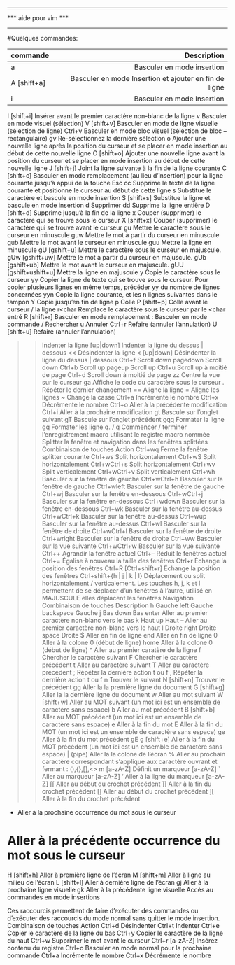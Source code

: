 ***********************************
***	  aide pour vim		***
***********************************

#Quelques commandes:


|       commande                  |     Description                                                         |  
| ------------------------------- | ----------------------------------------------------------------------: |   
|  a                              |  Basculer en mode insertion                                             |       
|  A [shift+a]                    |  Basculer en mode Insertion et ajouter en fin de ligne                  |    
|  i                              |  Basculer en mode Insertion                                             |       



I [shift+i] 	Insérer avant le premier caractère non-blanc de la ligne
v 	Basculer en mode visuel (sélection)
V [shift+v] 	Basculer en mode de ligne visuelle (sélection de ligne)
Ctrl+v 	Basculer en mode bloc visuel (sélection de bloc – rectangulaire)
gv 	Re-sélectionnez la dernière sélection
o 	Ajouter une nouvelle ligne après la position du curseur et se placer en mode insertion au début de cette nouvelle ligne
O [shift+o] 	Ajouter une nouvelle ligne avant la position du curseur et se placer en mode insertion au début de cette nouvelle ligne
J [shift+j] 	Joint la ligne suivante à la fin de la ligne courante
C [shift+c] 	Basculer en mode remplacement (au lieu d’insertion) pour la ligne courante jusqu’à appui de la touche Esc
cc 	Supprime le texte de la ligne courante et positionne le curseur au début de cette ligne
s 	Substitue le caractère et bascule en mode insertion
S [shift+s] 	Substitue la ligne et bascule en mode insertion
d 	Supprimer
dd 	Supprime la ligne entière
D [shift+d] 	Supprime jusqu’à la fin de la ligne
x 	Couper (supprimer) le caractère qui se trouve sous le curseur
X [shift+x] 	Couper (supprimer) le caractère qui se trouve avant le curseur
gu 	Mettre le caractère sous le curseur en minuscule
guw 	Mettre le mot à partir du curseur en minuscule
gub 	Mettre le mot avant le curseur en minuscule
guu 	Mettre la ligne en minuscule
gU
[gshift+u] 	Mettre le caractère sous le curseur en majuscule.
gUw
[gshift+uw] 	Mettre le mot à partir du curseur en majuscule.
gUb
[gshift+ub] 	Mettre le mot avant le curseur en majuscule.
gUU
[gshift+ushift+u] 	Mettre la ligne en majuscule
y 	Copie le caractère sous le curseur
yy 	Copier la ligne de texte qui se trouve sous le curseur. Pour copier plusieurs lignes en même temps, précéder yy du nombre de lignes concernées
yyn 	Copie la ligne courante, et les n lignes suivantes dans le tampon
Y 	Copie jusqu’en fin de ligne
p 	Colle
P [shift+p] 	Colle avant le curseur / la ligne
r<char 	Remplace le caractère sous le curseur par le <char entré
R [shift+r] 	Basculer en mode remplacement
: 	Basculer en mode commande
/ 	Rechercher
u 	Annuler
Ctrl+r 	Refaire (annuler l’annulation)
U [shift+u] 	Refaire (annuler l’annulation)
>> 	Indenter la ligne
[up|down] 	Indenter la ligne du dessus | dessous
<< 	Désindenter la ligne
< [up|down] 	Désindenter la ligne du dessus | dessous
Ctrl+f 	Scroll down
pagedown 	Scroll down
Ctrl+b 	Scroll up
pageup 	Scroll up
Ctrl+u 	Scroll up à moitié de page
Ctrl+d 	Scroll down à moitié de page
zz 	Centre la vue sur le curseur
ga 	Affiche le code du caractère sous le curseur
. 	Répéter le dernier changement
== 	Aligne la ligne
= 	Aligne les lignes
~ 	Change la casse
Ctrl+a 	Incrémente le nombre
Ctrl+x 	Décrémente le nombre
Ctrl+o 	Aller à la précédente modification
Ctrl+i 	Aller à la prochaine modification
gt 	Bascule sur l’onglet suivant
gT 	Bascule sur l’onglet précédent
gqq 	Formater la ligne
gq 	Formater les ligne
q. / q 	Commencer / terminer l’enregistrement macro utilisant le registre macro nommée
Splitter la fenêtre et navigation dans les fenêtres splittées
Combinaison de touches 	Action
Ctrl+wq 	Ferme la fenêtre splitter courante
Ctrl+ws 	Split horizontalement
Ctrl+wS 	Split horizontalement
Ctrl+wCtrl+s 	Split horizontalement
Ctrl+wv 	Split verticalement
Ctrl+wCtrl+v 	Split verticalement
Ctrl+wh 	Basculer sur la fenêtre de gauche
Ctrl+wCtrl+h 	Basculer sur la fenêtre de gauche
Ctrl+wleft 	Basculer sur la fenêtre de gauche
Ctrl+wj 	Basculer sur la fenêtre en-dessous
Ctrl+wCtrl+j 	Basculer sur la fenêtre en-dessous
Ctrl+wdown 	Basculer sur la fenêtre en-dessous
Ctrl+wk 	Basculer sur la fenêtre au-dessus
Ctrl+wCtrl+k 	Basculer sur la fenêtre au-dessus
Ctrl+wup 	Basculer sur la fenêtre au-dessus
Ctrl+wl 	Basculer sur la fenêtre de droite
Ctrl+wCtrl+l 	Basculer sur la fenêtre de droite
Ctrl+wright 	Basculer sur la fenêtre de droite
Ctrl+ww 	Basculer sur la vue suivante
Ctrl+wCtrl+w 	Basculer sur la vue suivante
Ctrl++ 	Agrandir la fenêtre actuel
Ctrl+– 	Réduit le fenêtres actuel
Ctrl+= 	Égalise à nouveau la taille des fenêtres
Ctrl+r 	Échange la position des fenêtres
Ctrl+R
[Ctrl+shift+r] 	Échange la position des fenêtres
Ctrl+shift+{h | j | k | l} 	Déplacement ou split horizontalement / verticalement.
Les touches h, j, k et l permettent de se déplacer d’un fenêtres à l’autre, utilisé en MAJUSCULE elles déplacent les fenêtres
Navigation
Combinaison de touches 	Description
h 	Gauche
left 	Gauche
backspace 	Gauche
j 	Bas
down 	Bas
enter 	Aller au premier caractère non-blanc vers le bas
k 	Haut
up 	Haut
– 	Aller au premier caractère non-blanc vers le haut
l 	Droite
right 	Droite
space 	Droite
$ 	Aller en fin de ligne
end 	Aller en fin de ligne
0 	Aller à la colone 0 (début de ligne)
home 	Aller à la colone 0 (début de ligne)
^ 	Aller au premier caratère de la ligne
f<char> 	Chercher le caractère <char> suivant
F<char> 	Chercher le caractère <char> précédent
t<char> 	Aller au caractère <char> suivant
T<char> 	Aller au caractère <char> précédent
; 	Répéter la dernière action t<char> ou
f<char>
, 	Répéter la dernière action t<char> ou
f<char>
n 	Trouver le suivant
N [shift+n] 	Trouver le précédent
gg 	Aller la la première ligne du document
G [shift+g] 	Aller la la dernière ligne du document
w 	Aller au mot suivant
W [shift+w] 	Aller au MOT suivant (un mot ici est un ensemble de caractère sans espace)
b 	Aller au mot précédent
B [shift+b] 	Aller au MOT précédent (un mot ici est un ensemble de caractère sans espace)
e 	Aller à la fin du mot
E 	Aller à la fin du MOT (un mot ici est un ensemble de caractère sans espace)
ge 	Aller à la fin du mot précédent
gE
g [shift+e] 	Aller à la fin du MOT précédent (un mot ici est un ensemble de caractère sans espace)
| (pipe) 	Aller la la colone de l’écran
% 	Aller au prochain caractère correspondant s’applique aux caractère ouvrant et fermant : (),{},[],<>
m
[a-zA-Z] 	Définit un marqueur [a-zA-Z]
` 	Aller au marqueur [a-zA-Z]
‘ 	Aller à la ligne du marqueur [a-zA-Z]
[[ 	Aller au début du crochet précédent
]] 	Aller à la fin du crochet précédent
[] 	Aller au début du crochet précédent
][ 	Aller à la fin du crochet précédent
* 	Aller à la prochaine occurrence du mot sous le curseur
# 	Aller à la précédente occurrence du mot sous le curseur
H [shift+h] 	Aller à première ligne de l’écran
M [shift+m] 	Aller à ligne au milieu de l’écran
L [shift+l] 	Aller à dernière ligne de l’écran
gj 	Aller à la prochaine ligne visuelle
gk 	Aller à la précédente ligne visuelle
Accès au commandes en mode insertions

Ces raccourcis permettent de faire d’exécuter des commandes ou d’exécuter des raccourcis du mode normal sans quitter le mode insertion.
Combinaison de touches 	Action
Ctrl+d 	Désindenter
Ctrl+t 	Indenter
Ctrl+e 	Copier le caractère de la ligne du bas
Ctrl+y 	Copier le caractère de la ligne du haut
Ctrl+w 	Supprimer le mot avant le curseur
Ctrl+r [a-zA-Z] 	Insérez contenu du registre
Ctrl+o 	Basculer en mode normal pour la prochaine commande
Ctrl+a 	Incrémente le nombre
Ctrl+x 	Décrémente le nombre
